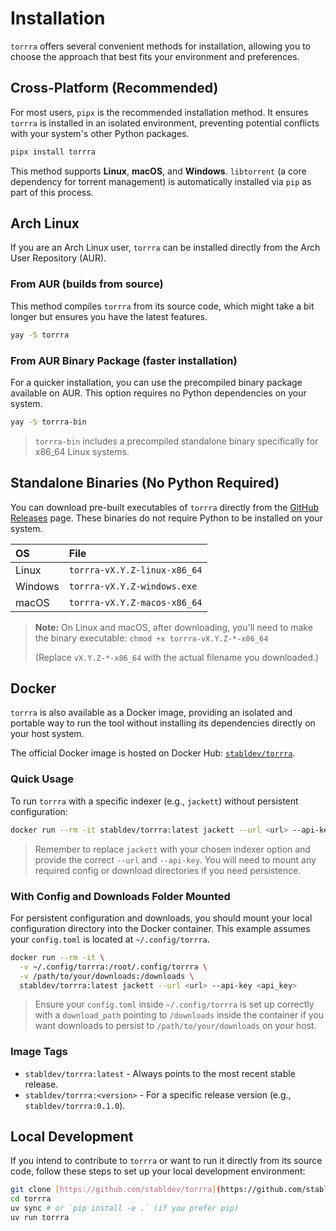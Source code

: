 # Installation

`torrra` offers several convenient methods for installation, allowing you to choose the approach that best fits your environment and preferences.

## Cross-Platform (Recommended)

For most users, `pipx` is the recommended installation method. It ensures `torrra` is installed in an isolated environment, preventing potential conflicts with your system's other Python packages.

```bash
pipx install torrra
```

This method supports **Linux**, **macOS**, and **Windows**. `libtorrent` (a core dependency for torrent management) is automatically installed via `pip` as part of this process.

## Arch Linux

If you are an Arch Linux user, `torrra` can be installed directly from the Arch User Repository (AUR).

### From AUR (builds from source)

This method compiles `torrra` from its source code, which might take a bit longer but ensures you have the latest features.

```bash
yay -S torrra
```

### From AUR Binary Package (faster installation)

For a quicker installation, you can use the precompiled binary package available on AUR. This option requires no Python dependencies on your system.

```bash
yay -S torrra-bin
```

> `torrra-bin` includes a precompiled standalone binary specifically for x86_64 Linux systems.

## Standalone Binaries (No Python Required)

You can download pre-built executables of `torrra` directly from the [GitHub Releases](https://github.com/stabldev/torrra/releases) page. These binaries do not require Python to be installed on your system.

| OS      | File                         |
| :------ | :--------------------------- |
| Linux   | `torrra-vX.Y.Z-linux-x86_64` |
| Windows | `torrra-vX.Y.Z-windows.exe`  |
| macOS   | `torrra-vX.Y.Z-macos-x86_64` |

> **Note:** On Linux and macOS, after downloading, you'll need to make the binary executable:
> `chmod +x torrra-vX.Y.Z-*-x86_64`
>
> (Replace `vX.Y.Z-*-x86_64` with the actual filename you downloaded.)

## Docker

`torrra` is also available as a Docker image, providing an isolated and portable way to run the tool without installing its dependencies directly on your host system.

The official Docker image is hosted on Docker Hub: [`stabldev/torrra`](https://hub.docker.com/r/stabldev/torrra).

### Quick Usage

To run `torrra` with a specific indexer (e.g., `jackett`) without persistent configuration:

```bash
docker run --rm -it stabldev/torrra:latest jackett --url <url> --api-key <api_key>
```

> Remember to replace `jackett` with your chosen indexer option and provide the correct `--url` and `--api-key`. You will need to mount any required config or download directories if you need persistence.

### With Config and Downloads Folder Mounted

For persistent configuration and downloads, you should mount your local configuration directory into the Docker container. This example assumes your `config.toml` is located at `~/.config/torrra`.

```bash
docker run --rm -it \
  -v ~/.config/torrra:/root/.config/torrra \
  -v /path/to/your/downloads:/downloads \
  stabldev/torrra:latest jackett --url <url> --api-key <api_key>
```

> Ensure your `config.toml` inside `~/.config/torrra` is set up correctly with a `download_path` pointing to `/downloads` inside the container if you want downloads to persist to `/path/to/your/downloads` on your host.

### Image Tags

- `stabldev/torrra:latest` - Always points to the most recent stable release.
- `stabldev/torrra:<version>` - For a specific release version (e.g., `stabldev/torrra:0.1.0`).

## Local Development

If you intend to contribute to `torrra` or want to run it directly from its source code, follow these steps to set up your local development environment:

```bash
git clone [https://github.com/stabldev/torrra](https://github.com/stabldev/torrra)
cd torrra
uv sync # or `pip install -e .` (if you prefer pip)
uv run torrra
```
